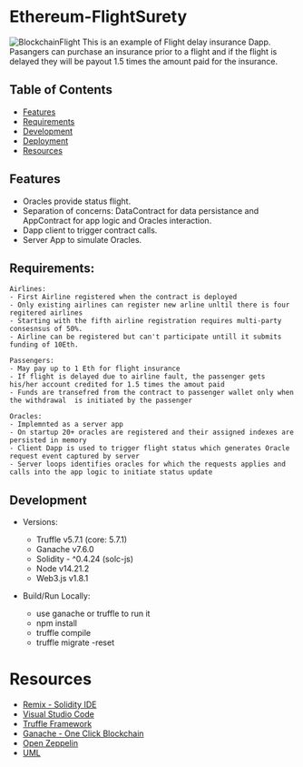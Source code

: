 # Ethereum-FlightSurety
 ![BlockchainFlight](images/townhouses.jpeg)
This is an example of Flight delay insurance Dapp.
Pasangers can purchase an insurance prior to a flight and if the flight is delayed they will be payout 1.5 times the amount paid for the insurance.

 ## Table of Contents

* [Features](#features)
* [Requirements](#Requirements)
* [Development](#development)
* [Deployment](#deployment)
* [Resources](#resources)


## Features

* Oracles provide status flight.
* Separation of concerns: DataContract for data persistance and AppContract for app logic and Oracles interaction.
* Dapp client to trigger contract calls.
* Server App to simulate Oracles.

## Requirements:
    Airlines: 
    - First Airline registered when the contract is deployed
    - Only existing airlines can register new arline unltil there is four regitered airlines
    - Starting with the fifth airline registration requires multi-party consesnsus of 50%.
    - Airline can be registered but can't participate untill it submits funding of 10Eth. 
    
    Passengers:
    - May pay up to 1 Eth for flight insurance
    - If flight is delayed due to airline fault, the passenger gets his/her account credited for 1.5 times the amout paid
    - Funds are transefred from the contract to passenger wallet only when the withdrawal  is initiated by the passenger

    Oracles:
    - Implemnted as a server app
    - On startup 20+ oracles are registered and their assigned indexes are persisted in memory
    - Client Dapp is used to trigger flight status which generates Oracle request event captured by server
    - Server loops identifies oracles for which the requests applies and calls into the app logic to initiate status update

## Development

* Versions: 
    - Truffle v5.7.1 (core: 5.7.1)
    - Ganache v7.6.0
    - Solidity - ^0.4.24 (solc-js)
    - Node v14.21.2
    - Web3.js v1.8.1

* Build/Run Locally:
    - use ganache or truffle to run it 
    - npm install
    - truffle compile
    - truffle migrate -reset
# Resources
* [Remix - Solidity IDE](https://remix.ethereum.org/)
* [Visual Studio Code](https://code.visualstudio.com/)
* [Truffle Framework](https://truffleframework.com/)
* [Ganache - One Click Blockchain](https://truffleframework.com/ganache)
* [Open Zeppelin ](https://openzeppelin.org/)
* [UML](https://medium.com/@kccmeky/how-to-create-uml-class-diagram-from-your-solidity-contract-6bc050016da8)

